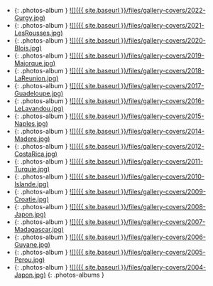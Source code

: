 - {: .photos-album } [![]({{ site.baseurl }}/files/gallery-covers/2022-Gurgy.jpg)](https://photos.app.goo.gl/Wb2UiWJPxbprpiDAA "2022-Gurgy")
- {: .photos-album } [![]({{ site.baseurl }}/files/gallery-covers/2021-LesRousses.jpg)](https://photos.app.goo.gl/k2YLoQoJLF4LE5Qy7 "2021 - Les Rousses")
- {: .photos-album } [![]({{ site.baseurl }}/files/gallery-covers/2020-Blois.jpg)](https://photos.app.goo.gl/sRp1iCsqZkFMaAP67 "2020 - Blois")
- {: .photos-album } [![]({{ site.baseurl }}/files/gallery-covers/2019-Majorque.jpg)](https://photos.app.goo.gl/h2YtddPCjkaDRBnt9 "2019 - Majorque")
- {: .photos-album } [![]({{ site.baseurl }}/files/gallery-covers/2018-LaReunion.jpg)](https://photos.app.goo.gl/7ceXE7DEm94taDh27 "2018 - La Réunion")
- {: .photos-album } [![]({{ site.baseurl }}/files/gallery-covers/2017-Guadeloupe.jpg)](https://goo.gl/photos/nCJDWSDzc9XCgtK88 "2017 - Guadeloupe")
- {: .photos-album } [![]({{ site.baseurl }}/files/gallery-covers/2016-LeLavandou.jpg)](https://goo.gl/photos/85Cwtid4PNSioGh4A "2016 - Le Lavandou")
- {: .photos-album } [![]({{ site.baseurl }}/files/gallery-covers/2015-Naples.jpg)](https://goo.gl/photos/PH5v29vU7v7y5kny8 "2015 - Naples")
- {: .photos-album } [![]({{ site.baseurl }}/files/gallery-covers/2014-Madere.jpg)](https://goo.gl/photos/2oyDa2JUNcDTFbnR8 "2014 - Madère")
- {: .photos-album } [![]({{ site.baseurl }}/files/gallery-covers/2012-CostaRica.jpg)](https://goo.gl/photos/94w7Emf2fBZKNNC38 "2012 - Costa Rica")
- {: .photos-album } [![]({{ site.baseurl }}/files/gallery-covers/2011-Turquie.jpg)](https://goo.gl/photos/2XZx4EaUF89knkgV6 "2011 - Turquie")
- {: .photos-album } [![]({{ site.baseurl }}/files/gallery-covers/2010-Islande.jpg)](https://goo.gl/photos/Vmc9dNqaTr4E6vkg6 "2010 - Islande")
- {: .photos-album } [![]({{ site.baseurl }}/files/gallery-covers/2009-Croatie.jpg)](https://goo.gl/photos/XWZQVm9Bu5Eui6648 "2009 - Croatie")
- {: .photos-album } [![]({{ site.baseurl }}/files/gallery-covers/2008-Japon.jpg)](https://goo.gl/photos/TJMC9EbZ9dDgvgxZ7 "2008 - Japon")
- {: .photos-album } [![]({{ site.baseurl }}/files/gallery-covers/2007-Madagascar.jpg)](https://goo.gl/photos/cXk6eS1PmFe4T7Ux5 "2007 - Madagascar")
- {: .photos-album } [![]({{ site.baseurl }}/files/gallery-covers/2006-Guyane.jpg)](https://goo.gl/photos/2hoMGXKrTtkrd4qKA "2006 - Guyane")
- {: .photos-album } [![]({{ site.baseurl }}/files/gallery-covers/2005-Perou.jpg)](https://goo.gl/photos/QmkZGcK5RHmMwLon7 "2005 - Pérou")
- {: .photos-album } [![]({{ site.baseurl }}/files/gallery-covers/2004-Japon.jpg)](https://goo.gl/photos/ufYXnACzSf2Wjigy5 "2004 - Japon")
{: .photos-albums }
